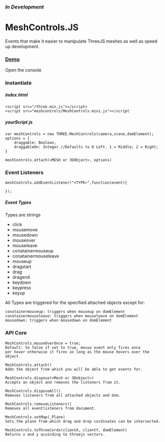 ### _In Development_
# MeshControls.JS
Events that make it easier to manipulate ThreeJS meshes as well as speed up development.

### [Demo](https://meshcontrols.klever.systems/)
Open the console

### Instantiate
##### index.html
```
<script src="/three.min.js"></script>
<script src="meshcontrols/MeshControls.mini.js"></script
```
##### yourScript.js
```
var meshControls = new THREE.MeshControls(camera,scene,domElement);
options = {
    draggable: Boolean,
    draggableOn: Integer //Defaults to 0 Left. 1 = Middle; 2 = Right;
}

meshControls.attach(<MESH or 3DObject>, options)
```
### Event Listeners
```
meshControls.addEventListener("<TYPE>",function(event){

});
```
##### Event Types
Types are strings
*  click
*  mousemove
*  mousedown
*  mouseover
*  mouseleave
*  conatainermouseup
*  conatainermouseleave
*  mouseup
*  dragstart
*  drag
*  dragend
*  keydown
*  keypress
*  keyup

All Types are triggered for the specified attached objects except for:
```
conatainermouseup: triggers when mouseup on domElement
conatainermouseleave: triggers when mouseleave on domElement
mousedown: triggers when mousedown on domElement
```

### API Core
```
MeshControls.mouseOverOnce = true; 
Default: to false if set to true, mouse event only fires once 
per hover otherwise it fires as long as the mouse hovers over the object.

MeshControls.attach() 
Adds the object from which you will be able to get events for.

MeshControls.dispose(<Mesh or 3Dobject>)
Accepts an object and removes the listeners from it.

MeshControls.disposeAll()
Removes listeners from all attached objects and dom.

MeshControls.removeListeners()
Removes all eventlisteners from document.

MeshControls.setMap(_Plane)
Sets the plane from which drag and drop cordinates can be intersected.

MeshControls.toThreeCords(clientX, clientY, domElement)
Returns x and y according to threejs vectors. 
```